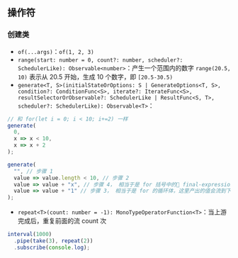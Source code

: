 ## 操作符

### 创建类

- `of(...args)`：`of(1, 2, 3)`
- `range(start: number = 0, count?: number, scheduler?: SchedulerLike): Observable<number>`：产生一个范围内的数字 `range(20.5, 10)` 表示从 20.5 开始，生成 10 个数字，即 `[20.5-30.5)`
- `generate<T, S>(initialStateOrOptions: S | GenerateOptions<T, S>, condition?: ConditionFunc<S>, iterate?: IterateFunc<S>, resultSelectorOrObservable?: SchedulerLike | ResultFunc<S, T>, scheduler?: SchedulerLike): Observable<T>`：

```ts
// 和 for(let i = 0; i < 10; i+=2) 一样
generate(
  0,
  x => x < 10,
  x => x + 2
);

generate(
  "", // 步骤 1
  value => value.length < 10, // 步骤 2
  value => value + "x", // 步骤 4， 相当于是 for 括号中的 final-expression，这里产出的值会传递给循环内其他使用 value 的地方
  value => value + "1" // 步骤 3， 相当于是 for 的循环体，这里产出的值会流到下游，不会影响循环中的值
);
```

- `repeat<T>(count: number = -1): MonoTypeOperatorFunction<T>`：当上游完成后，重复前面的流 count 次

```js
interval(1000)
  .pipe(take(3), repeat(2))
  .subscribe(console.log);
```
